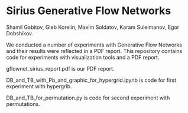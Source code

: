 # Sirius Generative Flow Networks

Shamil Gabitov, Gleb Korelin, Maxim Soldatov, Karam Suleimanov, Egor Dobshikov.

We conducted a number of experiments with Generative Flow Networks and their results were reflected in a PDF report. This repository contains code for experiments with visualization tools and a PDF report.

gflownet_sirius_report.pdf is our PDF report.

DB_and_TB_with_Pb_and_graphic_for_hypergrid.ipynb is code for first experiment with hypergrib.

DB_and_TB_for_permutation.py is code for second experiment with permutations.
